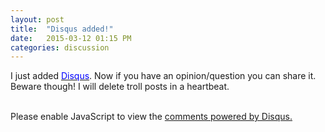 ```yaml
---
layout: post
title:  "Disqus added!"
date:   2015-03-12 01:15 PM
categories: discussion
---
```


<p>
I just added <a href="https://disqus.com/" target="_blank" rel="nofollow"><font color="blue">Disqus</font></a>. Now if you have an opinion/question you can share it. Beware though! I will delete troll posts in a heartbeat.
</p>

<br>
<!-- DISQUS SETUP -->
<div id="disqus_thread">
<script type="text/javascript">
    /* * * CONFIGURATION VARIABLES * * */
    var disqus_shortname = 'weskaminer';
    
    /* * * DON'T EDIT BELOW THIS LINE * * */
    (function() {
        var dsq = document.createElement('script'); dsq.type = 'text/javascript'; dsq.async = true;
        dsq.src = '//' + disqus_shortname + '.disqus.com/embed.js';
        (document.getElementsByTagName('head')[0] || document.getElementsByTagName('body')[0]).appendChild(dsq);
    })();
</script>
<noscript>Please enable JavaScript to view the <a href="https://disqus.com/?ref_noscript" rel="nofollow">comments powered by Disqus.</a></noscript>
</div>